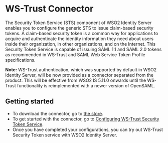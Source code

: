 # WS-Trust Connector
The Security Token Service (STS) component of WSO2 Identity Server enables you to configure the generic STS to issue 
claim-based security tokens. A claim-based security token is a common way for applications to acquire and 
authenticate the identity information they need about users inside their organization, in other organizations, and on
 the Internet. This Security Token Service is capable of issuing SAML 1.1 and SAML 2.0 tokens as recommended in 
 WS-Trust and SAML Web Service Token Profile specifications.

**Note:** WS-Trust authentication, which was supported by default in WSO2 Identity Server, will be now provided as a 
connector separated from the product. This will be effective from WSO2 IS 5.11.0 onwards until the WS-Trust 
functionality is reimplemented with a newer version of OpenSAML.
 

## Getting started
- To download the connector, go to [the store](https://store.wso2.com/connector/identity-inbound-auth-sts).
- To get started with the connector, go to [Configuring WS-Trust Security Token Service](config.md).
- Once you have completed your configurations, you can try out WS-Trust Security Token service with WSO2 Identity 
Server.
